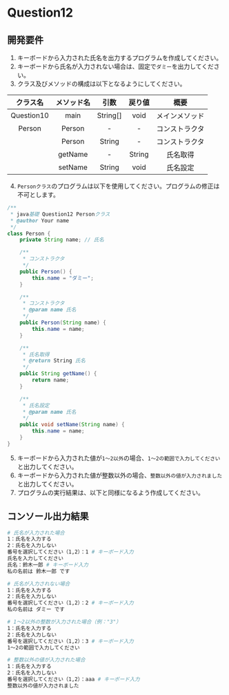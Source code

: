# Question12

## 開発要件
1. キーボードから入力された氏名を出力するプログラムを作成してください。
2. キーボードから氏名が入力されない場合は、固定で```ダミー```を出力してください。
3. クラス及びメソッドの構成は以下となるようにしてください。

|クラス名|メソッド名|引数|戻り値|概要|
|:---:|:---:|:---:|:---:|:---:|
|Question10|main|String[]|void|メインメソッド|
|Person|Person|-|-|コンストラクタ|
||Person|String|-|コンストラクタ|
||getName|-|String|氏名取得|
||setName|String|void|氏名設定|
4. ```Personクラス```のプログラムは以下を使用してください。プログラムの修正は不可とします。
```java
/**
 * java基礎 Question12 Personクラス
 * @author Your name
 */
class Person {
	private String name; // 氏名

	/**
	 * コンストラクタ
	 */
	public Person() {
		this.name = "ダミー";
	}

	/**
	 * コンストラクタ
	 * @param name 氏名
	 */
	public Person(String name) {
		this.name = name;
	}

	/**
	 * 氏名取得
	 * @return String 氏名
	 */
	public String getName() {
		return name;
	}

	/**
	 * 氏名設定
	 * @param name 氏名
	 */
	public void setName(String name) {
		this.name = name;
	}
}
```
5. キーボードから入力された値が```1～2以外```の場合、```1～2の範囲で入力してください```と出力してください。
6. キーボードから入力された値が整数以外の場合、```整数以外の値が入力されました```と出力してください。
7. プログラムの実行結果は、以下と同様になるよう作成してください。

## コンソール出力結果
```bash
# 氏名が入力された場合
1：氏名を入力する
2：氏名を入力しない
番号を選択してください（1,2）：1 # キーボード入力
氏名を入力してください
氏名：鈴木一郎 # キーボード入力
私の名前は 鈴木一郎 です

# 氏名が入力されない場合
1：氏名を入力する
2：氏名を入力しない
番号を選択してください（1,2）：2 # キーボード入力
私の名前は ダミー です

# 1～2以外の整数が入力された場合（例："3"）
1：氏名を入力する
2：氏名を入力しない
番号を選択してください（1,2）：3 # キーボード入力
1～2の範囲で入力してください

# 整数以外の値が入力された場合
1：氏名を入力する
2：氏名を入力しない
番号を選択してください（1,2）：aaa # キーボード入力
整数以外の値が入力されました
```
